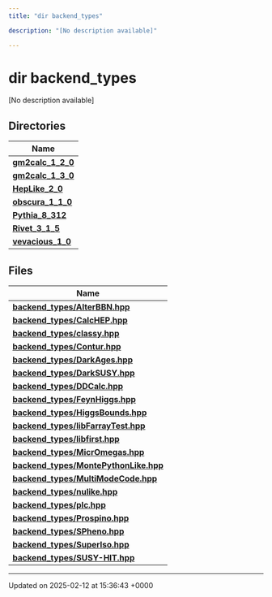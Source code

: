 ```yaml
---
title: "dir backend_types"

description: "[No description available]"

---
```


# dir backend_types

[No description available]

## Directories

| Name           |
| -------------- |
| **[gm2calc_1_2_0](/documentation/code/files/dir_3882af314fbae13225da1aacf68a32d3/#dir-gm2calc-1-2-0)**  |
| **[gm2calc_1_3_0](/documentation/code/files/dir_e3ec43b41a0f060c1c56e88f55222135/#dir-gm2calc-1-3-0)**  |
| **[HepLike_2_0](/documentation/code/files/dir_f8de5c9da77575f146a3e2a213af70e6/#dir-heplike-2-0)**  |
| **[obscura_1_1_0](/documentation/code/files/dir_d39cb809c78643126e50dded50f102d7/#dir-obscura-1-1-0)**  |
| **[Pythia_8_312](/documentation/code/files/dir_ad1fd1870dde655326a9d8b4ecc9f58b/#dir-pythia-8-312)**  |
| **[Rivet_3_1_5](/documentation/code/files/dir_69e83a90556647cb6f16ea30c29aa71e/#dir-rivet-3-1-5)**  |
| **[vevacious_1_0](/documentation/code/files/dir_f1f2e6ca6d947d21943ec8ed42424e5a/#dir-vevacious-1-0)**  |

## Files

| Name           |
| -------------- |
| **[backend_types/AlterBBN.hpp](/documentation/code/files/alterbbn_8hpp/#file-backend-types-alterbbn-hpp)**  |
| **[backend_types/CalcHEP.hpp](/documentation/code/files/calchep_8hpp/#file-backend-types-calchep-hpp)**  |
| **[backend_types/classy.hpp](/documentation/code/files/classy_8hpp/#file-backend-types-classy-hpp)**  |
| **[backend_types/Contur.hpp](/documentation/code/files/contur_8hpp/#file-backend-types-contur-hpp)**  |
| **[backend_types/DarkAges.hpp](/documentation/code/files/darkages_8hpp/#file-backend-types-darkages-hpp)**  |
| **[backend_types/DarkSUSY.hpp](/documentation/code/files/darksusy_8hpp/#file-backend-types-darksusy-hpp)**  |
| **[backend_types/DDCalc.hpp](/documentation/code/files/ddcalc_8hpp/#file-backend-types-ddcalc-hpp)**  |
| **[backend_types/FeynHiggs.hpp](/documentation/code/files/feynhiggs_8hpp/#file-backend-types-feynhiggs-hpp)**  |
| **[backend_types/HiggsBounds.hpp](/documentation/code/files/higgsbounds_8hpp/#file-backend-types-higgsbounds-hpp)**  |
| **[backend_types/libFarrayTest.hpp](/documentation/code/files/libfarraytest_8hpp/#file-backend-types-libfarraytest-hpp)**  |
| **[backend_types/libfirst.hpp](/documentation/code/files/libfirst_8hpp/#file-backend-types-libfirst-hpp)**  |
| **[backend_types/MicrOmegas.hpp](/documentation/code/files/micromegas_8hpp/#file-backend-types-micromegas-hpp)**  |
| **[backend_types/MontePythonLike.hpp](/documentation/code/files/montepythonlike_8hpp/#file-backend-types-montepythonlike-hpp)**  |
| **[backend_types/MultiModeCode.hpp](/documentation/code/files/multimodecode_8hpp/#file-backend-types-multimodecode-hpp)**  |
| **[backend_types/nulike.hpp](/documentation/code/files/nulike_8hpp/#file-backend-types-nulike-hpp)**  |
| **[backend_types/plc.hpp](/documentation/code/files/plc_8hpp/#file-backend-types-plc-hpp)**  |
| **[backend_types/Prospino.hpp](/documentation/code/files/prospino_8hpp/#file-backend-types-prospino-hpp)**  |
| **[backend_types/SPheno.hpp](/documentation/code/files/spheno_8hpp/#file-backend-types-spheno-hpp)**  |
| **[backend_types/SuperIso.hpp](/documentation/code/files/superiso_8hpp/#file-backend-types-superiso-hpp)**  |
| **[backend_types/SUSY-HIT.hpp](/documentation/code/files/susy-hit_8hpp/#file-backend-types-susy-hit-hpp)**  |






-------------------------------

Updated on 2025-02-12 at 15:36:43 +0000

